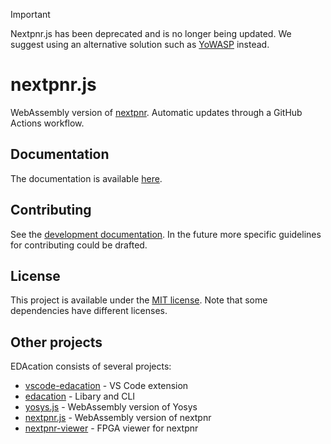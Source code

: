 > [!IMPORTANT]
> Nextpnr.js has been deprecated and is no longer being updated.
> We suggest using an alternative solution such as [YoWASP](https://yowasp.org/) instead.

# nextpnr.js

WebAssembly version of [nextpnr](https://github.com/YosysHQ/nextpnr). Automatic updates through a GitHub Actions workflow.

## Documentation
The documentation is available [here](docs/index.md).

## Contributing
See the [development documentation](docs/development.md). In the future more specific guidelines for contributing could be drafted.

## License
This project is available under the [MIT license](LICENSE.md). Note that some dependencies have different licenses.

## Other projects
EDAcation consists of several projects:
- [vscode-edacation](https://github.com/EDAcation/vscode-edacation) - VS Code extension
- [edacation](https://github.com/EDAcation/edacation) - Libary and CLI
- [yosys.js](https://github.com/EDAcation/yosys.js) - WebAssembly version of Yosys
- [nextpnr.js](https://github.com/EDAcation/nextpnr.js) - WebAssembly version of nextpnr
- [nextpnr-viewer](https://github.com/EDAcation/nextpnr-viewer) - FPGA viewer for nextpnr
